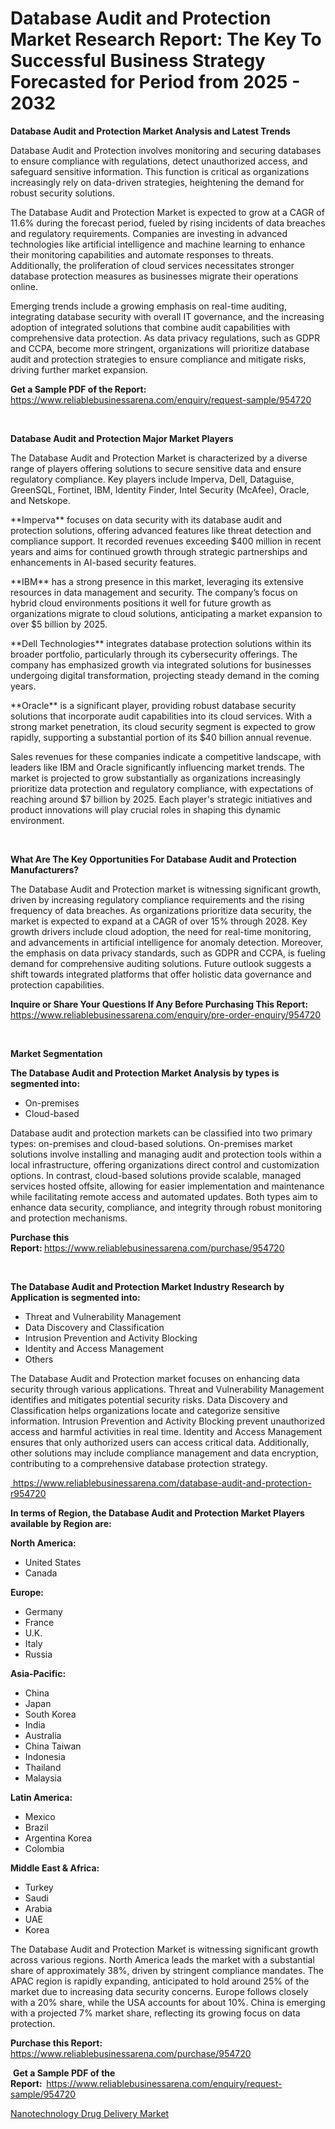 <p><h1>Database Audit and Protection Market Research Report: The Key To Successful Business Strategy Forecasted for Period from 2025 - 2032</h1></p><p><strong>Database Audit and Protection Market Analysis and Latest Trends</strong></p>
<p><p>Database Audit and Protection involves monitoring and securing databases to ensure compliance with regulations, detect unauthorized access, and safeguard sensitive information. This function is critical as organizations increasingly rely on data-driven strategies, heightening the demand for robust security solutions. </p><p>The Database Audit and Protection Market is expected to grow at a CAGR of 11.6% during the forecast period, fueled by rising incidents of data breaches and regulatory requirements. Companies are investing in advanced technologies like artificial intelligence and machine learning to enhance their monitoring capabilities and automate responses to threats. Additionally, the proliferation of cloud services necessitates stronger database protection measures as businesses migrate their operations online. </p><p>Emerging trends include a growing emphasis on real-time auditing, integrating database security with overall IT governance, and the increasing adoption of integrated solutions that combine audit capabilities with comprehensive data protection. As data privacy regulations, such as GDPR and CCPA, become more stringent, organizations will prioritize database audit and protection strategies to ensure compliance and mitigate risks, driving further market expansion.</p></p>
<p><strong>Get a Sample PDF of the Report:&nbsp;</strong> <a href="https://www.reliablebusinessarena.com/enquiry/request-sample/954720?utm_campaign=3021&utm_medium=2&utm_source=Github&utm_content=ia&utm_term=07032025&utm_id=database-audit-and-protection">https://www.reliablebusinessarena.com/enquiry/request-sample/954720</a></p>
<p>&nbsp;</p>
<p><strong>Database Audit and Protection Major Market Players</strong></p>
<p><p>The Database Audit and Protection Market is characterized by a diverse range of players offering solutions to secure sensitive data and ensure regulatory compliance. Key players include Imperva, Dell, Dataguise, GreenSQL, Fortinet, IBM, Identity Finder, Intel Security (McAfee), Oracle, and Netskope. </p><p>**Imperva** focuses on data security with its database audit and protection solutions, offering advanced features like threat detection and compliance support. It recorded revenues exceeding $400 million in recent years and aims for continued growth through strategic partnerships and enhancements in AI-based security features.</p><p>**IBM** has a strong presence in this market, leveraging its extensive resources in data management and security. The company’s focus on hybrid cloud environments positions it well for future growth as organizations migrate to cloud solutions, anticipating a market expansion to over $5 billion by 2025.</p><p>**Dell Technologies** integrates database protection solutions within its broader portfolio, particularly through its cybersecurity offerings. The company has emphasized growth via integrated solutions for businesses undergoing digital transformation, projecting steady demand in the coming years.</p><p>**Oracle** is a significant player, providing robust database security solutions that incorporate audit capabilities into its cloud services. With a strong market penetration, its cloud security segment is expected to grow rapidly, supporting a substantial portion of its $40 billion annual revenue.</p><p>Sales revenues for these companies indicate a competitive landscape, with leaders like IBM and Oracle significantly influencing market trends. The market is projected to grow substantially as organizations increasingly prioritize data protection and regulatory compliance, with expectations of reaching around $7 billion by 2025. Each player's strategic initiatives and product innovations will play crucial roles in shaping this dynamic environment.</p></p>
<p>&nbsp;</p>
<p><strong>What Are The Key Opportunities For Database Audit and Protection Manufacturers?</strong></p>
<p><p>The Database Audit and Protection market is witnessing significant growth, driven by increasing regulatory compliance requirements and the rising frequency of data breaches. As organizations prioritize data security, the market is expected to expand at a CAGR of over 15% through 2028. Key growth drivers include cloud adoption, the need for real-time monitoring, and advancements in artificial intelligence for anomaly detection. Moreover, the emphasis on data privacy standards, such as GDPR and CCPA, is fueling demand for comprehensive auditing solutions. Future outlook suggests a shift towards integrated platforms that offer holistic data governance and protection capabilities.</p></p>
<p><strong>Inquire or Share Your Questions If Any Before Purchasing This Report:</strong> <a href="https://www.reliablebusinessarena.com/enquiry/pre-order-enquiry/954720?utm_campaign=3021&utm_medium=2&utm_source=Github&utm_content=ia&utm_term=07032025&utm_id=database-audit-and-protection">https://www.reliablebusinessarena.com/enquiry/pre-order-enquiry/954720</a></p>
<p>&nbsp;</p>
<p><strong>Market Segmentation</strong></p>
<p><strong>The Database Audit and Protection Market Analysis by types is segmented into:</strong></p>
<p><ul><li>On-premises</li><li>Cloud-based</li></ul></p>
<p><p>Database audit and protection markets can be classified into two primary types: on-premises and cloud-based solutions. On-premises market solutions involve installing and managing audit and protection tools within a local infrastructure, offering organizations direct control and customization options. In contrast, cloud-based solutions provide scalable, managed services hosted offsite, allowing for easier implementation and maintenance while facilitating remote access and automated updates. Both types aim to enhance data security, compliance, and integrity through robust monitoring and protection mechanisms.</p></p>
<p><strong>Purchase this Report:&nbsp;</strong><a href="https://www.reliablebusinessarena.com/purchase/954720?utm_campaign=3021&utm_medium=2&utm_source=Github&utm_content=ia&utm_term=07032025&utm_id=database-audit-and-protection">https://www.reliablebusinessarena.com/purchase/954720</a></p>
<p>&nbsp;</p>
<p><strong>The Database Audit and Protection Market Industry Research by Application is segmented into:</strong></p>
<p><ul><li>Threat and Vulnerability Management</li><li>Data Discovery and Classification</li><li>Intrusion Prevention and Activity Blocking</li><li>Identity and Access Management</li><li>Others</li></ul></p>
<p><p>The Database Audit and Protection market focuses on enhancing data security through various applications. Threat and Vulnerability Management identifies and mitigates potential security risks. Data Discovery and Classification helps organizations locate and categorize sensitive information. Intrusion Prevention and Activity Blocking prevent unauthorized access and harmful activities in real time. Identity and Access Management ensures that only authorized users can access critical data. Additionally, other solutions may include compliance management and data encryption, contributing to a comprehensive database protection strategy.</p></p>
<p><a href="https://www.reliablebusinessarena.com/database-audit-and-protection-r954720?utm_campaign=3021&utm_medium=2&utm_source=Github&utm_content=ia&utm_term=07032025&utm_id=database-audit-and-protection">&nbsp;https://www.reliablebusinessarena.com/database-audit-and-protection-r954720</a></p>
<p><strong>In terms of Region, the Database Audit and Protection Market Players available by Region are:</strong></p>
<p>
    <p> <strong> North America: </strong>
        <ul>
            <li>United States</li>
            <li>Canada</li>
        </ul>
        </p> 
    <p> <strong> Europe: </strong>
        <ul>
            <li>Germany</li>
            <li>France</li>
            <li>U.K.</li>
            <li>Italy</li>
            <li>Russia</li>
        </ul>
        </p> 
    <p> <strong> Asia-Pacific: </strong>
        <ul>
            <li>China</li>
            <li>Japan</li>
            <li>South Korea</li>
            <li>India</li>
            <li>Australia</li>
            <li>China Taiwan</li>
            <li>Indonesia</li>
            <li>Thailand</li>
            <li>Malaysia</li>
        </ul>
        </p> 
    <p> <strong> Latin America: </strong>
        <ul>
            <li>Mexico</li>
            <li>Brazil</li>
            <li>Argentina Korea</li>
            <li>Colombia</li>
        </ul>
        </p> 
    <p> <strong> Middle East & Africa: </strong>
        <ul>
            <li>Turkey</li>
            <li>Saudi</li>
            <li>Arabia</li>
            <li>UAE</li>
            <li>Korea</li>
        </ul>
    </p>
    </p>
<p><p>The Database Audit and Protection Market is witnessing significant growth across various regions. North America leads the market with a substantial share of approximately 38%, driven by stringent compliance mandates. The APAC region is rapidly expanding, anticipated to hold around 25% of the market due to increasing data security concerns. Europe follows closely with a 20% share, while the USA accounts for about 10%. China is emerging with a projected 7% market share, reflecting its growing focus on data protection.</p></p>
<p><strong>Purchase this Report: </strong><a href="https://www.reliablebusinessarena.com/purchase/954720?utm_campaign=3021&utm_medium=2&utm_source=Github&utm_content=ia&utm_term=07032025&utm_id=database-audit-and-protection">https://www.reliablebusinessarena.com/purchase/954720</a></p>
<p>&nbsp;<strong>Get a Sample PDF of the Report:&nbsp;&nbsp;</strong><a href="https://www.reliablebusinessarena.com/enquiry/request-sample/954720?utm_campaign=3021&utm_medium=2&utm_source=Github&utm_content=ia&utm_term=07032025&utm_id=database-audit-and-protection">https://www.reliablebusinessarena.com/enquiry/request-sample/954720</a></p>
<p><strong></strong></p>
<p><p><a href="https://github.com/verikaahova/Market-Research-Report-List-1/blob/main/nanotechnology-drug-delivery-market.md?utm_campaign=3021&utm_medium=2&utm_source=Github&utm_content=ia&utm_term=07032025&utm_id=database-audit-and-protection">Nanotechnology Drug Delivery Market</a></p></p>